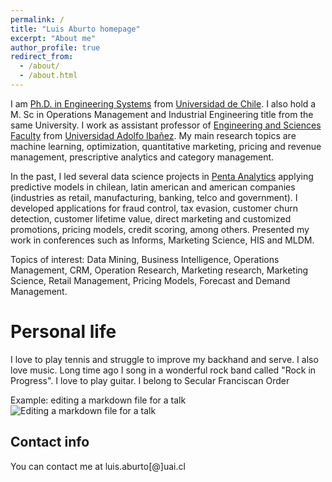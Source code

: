 ```yaml
---
permalink: /
title: "Luis Aburto homepage"
excerpt: "About me"
author_profile: true
redirect_from: 
  - /about/
  - /about.html
---
```

I am [Ph.D. in Engineering Systems](https://www.dsiuchile.cl/) from [Universidad de Chile](https://www.uchile.cl/). I also hold a M. Sc in Operations Management and Industrial Engineering title from the same University. I work as assistant professor of [Engineering and Sciences Faculty](https://ingenieria.uai.cl/) from [Universidad Adolfo Ibañez](https://www.uai.cl). My main research topics are machine learning, optimization, quantitative marketing, pricing and revenue management, prescriptive analytics and category management.

In the past, I led several data science projects in [Penta Analytics](https://www.analytics.cl) applying predictive models in chilean, latin american and american companies (industries as retail, manufacturing, banking, telco and government). I developed applications for fraud control, tax evasion, customer churn detection, customer lifetime value, direct marketing and customized promotions, pricing models, credit scoring, among others. Presented my work in conferences such as Informs, Marketing Science, HIS and MLDM.

Topics of interest: Data Mining, Business Intelligence, Operations Management, CRM, Operation Research, Marketing research, Marketing Science, Retail Management, Pricing Models, Forecast and Demand Management.


Personal life
======
I love to play tennis and struggle to improve my backhand and serve. I also love music. Long time ago I song in a wonderful rock band called "Rock in Progress". I love to play guitar. I belong to Secular Franciscan Order 


Example: editing a markdown file for a talk
![Editing a markdown file for a talk](/images/editing-talk.png)

Contact info
------
You can contact me at luis.aburto[@]uai.cl 
